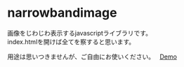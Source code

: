 # narrowbandimage
  
画像をじわじわ表示するjavascriptライブラリです。  
index.htmlを開けば全てを察すると思います。    
  
用途は思いつきませんが、ご自由にお使いください。    
[Demo](https://de-teiu.github.io/narrowbandimage/ "Demo")
